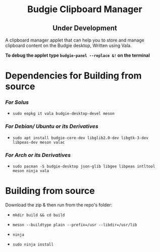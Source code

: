 <h1 align="center">Budgie Clipboard Manager</h1>  
<h2 align="center">Under Development</h2>
A clipboard manager applet that can help you to store and manage clipboard content on the Budgie desktop, Written using Vala.


**To debug the applet type `budgie-panel --replace &!` on the terminal**

# Dependencies for Building from source

### *For Solus* 

- `sudo eopkg it vala budgie-desktop-devel meson`

### *For Debian/ Ubuntu or its Derivatives* 

- `sudo apt install budgie-core-dev libglib2.0-dev libgtk-3-dev libpeas-dev meson valac`

### *For Arch or its Derivatives*
- `sudo pacman -S budgie-desktop json-glib libgee libpeas intltool meson ninja vala`

# Building from source
Download the zip & then run from the repo's folder:

- `mkdir build && cd build`

- `meson --buildtype plain --prefix=/usr --libdir=/usr/lib`

- `ninja`

- `sudo ninja install`